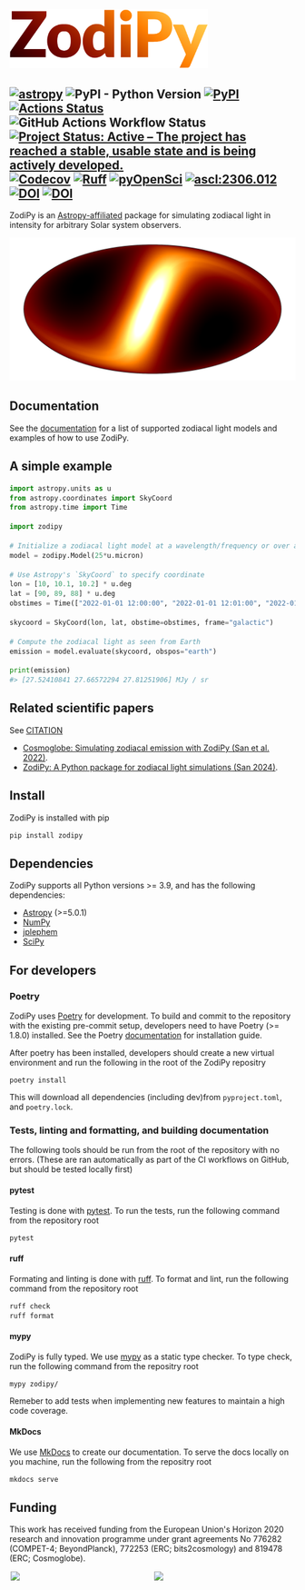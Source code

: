 
<img src="docs/img/zodipy_logo.png" width="350">

[![astropy](https://img.shields.io/badge/powered%20by-AstroPy-orange.svg)](http://www.astropy.org/)
![PyPI - Python Version](https://img.shields.io/pypi/pyversions/zodipy)
[![PyPI](https://img.shields.io/pypi/v/zodipy.svg?logo=python)](https://pypi.org/project/zodipy)
[![Actions Status](https://img.shields.io/github/actions/workflow/status/Cosmoglobe/Zodipy/tests.yml?branch=main&logo=github)](https://github.com/Cosmoglobe/Zodipy/actions)
![GitHub Actions Workflow Status](https://img.shields.io/github/actions/workflow/status/Cosmoglobe/zodipy/mkdocs-deploy.yml?branch=main&style=flat-square&logo=github&label=docs)
[![Project Status: Active – The project has reached a stable, usable state and is being actively developed.](https://img.shields.io/badge/repo_status-Active-success)](https://www.repostatus.org/#active)
[![Codecov](https://img.shields.io/codecov/c/github/Cosmoglobe/zodipy?token=VZP9L79EUJ&logo=codecov)](https://app.codecov.io/gh/Cosmoglobe/zodipy)
[![Ruff](https://img.shields.io/endpoint?url=https://raw.githubusercontent.com/astral-sh/ruff/main/assets/badge/v2.json)](https://github.com/astral-sh/ruff)
[![pyOpenSci](https://tinyurl.com/y22nb8up)](https://github.com/pyOpenSci/software-review/issues/161)
[![ascl:2306.012](https://img.shields.io/badge/ascl-2306.012-blue.svg?colorB=262255)](https://ascl.net/2306.012)
[![DOI](https://zenodo.org/badge/394929213.svg)](https://zenodo.org/doi/10.5281/zenodo.10999611)
[![DOI](https://joss.theoj.org/papers/10.21105/joss.06648/status.svg)](https://doi.org/10.21105/joss.06648)
---


ZodiPy is an [Astropy-affiliated](https://www.astropy.org/affiliated/) package for simulating zodiacal light in intensity for arbitrary Solar system observers.

![plot](docs/img/zodipy_map.png)


## Documentation
See the [documentation](https://cosmoglobe.github.io/zodipy/) for a list of supported zodiacal light models and examples of how to use ZodiPy.

## A simple example
```python
import astropy.units as u
from astropy.coordinates import SkyCoord
from astropy.time import Time

import zodipy

# Initialize a zodiacal light model at a wavelength/frequency or over a bandpass
model = zodipy.Model(25*u.micron)

# Use Astropy's `SkyCoord` to specify coordinate
lon = [10, 10.1, 10.2] * u.deg
lat = [90, 89, 88] * u.deg
obstimes = Time(["2022-01-01 12:00:00", "2022-01-01 12:01:00", "2022-01-01 12:02:00"])

skycoord = SkyCoord(lon, lat, obstime=obstimes, frame="galactic")

# Compute the zodiacal light as seen from Earth
emission = model.evaluate(skycoord, obspos="earth")

print(emission)
#> [27.52410841 27.66572294 27.81251906] MJy / sr
```

## Related scientific papers
See [CITATION](https://github.com/Cosmoglobe/zodipy/blob/main/CITATION.bib)
- [Cosmoglobe: Simulating zodiacal emission with ZodiPy (San et al. 2022)](https://arxiv.org/abs/2205.12962). 
- [ZodiPy: A Python package for zodiacal light simulations (San 2024)](https://joss.theoj.org/papers/10.21105/joss.06648#). 


## Install
ZodiPy is installed with pip
```bash
pip install zodipy
```

## Dependencies
ZodiPy supports all Python versions >= 3.9, and has the following dependencies:
- [Astropy](https://www.astropy.org/) (>=5.0.1)
- [NumPy](https://numpy.org/)
- [jplephem](https://pypi.org/project/jplephem/)
- [SciPy](https://scipy.org/)

## For developers
### Poetry
ZodiPy uses [Poetry](https://python-poetry.org/) for development. To build and commit to the repository with the existing pre-commit setup, developers need to have Poetry (>= 1.8.0) installed. See the Poetry [documentation](https://python-poetry.org/docs/) for installation guide. 

After poetry has been installed, developers should create a new virtual environment and run the following in the root of the ZodiPy repositry
```
poetry install
```
This will download all dependencies (including dev)from `pyproject.toml`, and `poetry.lock`.

### Tests, linting and formatting, and building documentation
The following tools should be run from the root of the repository with no errors. (These are ran automatically as part of the CI workflows on GitHub, but should be tested locally first)

#### pytest
Testing is done with [pytest](https://docs.pytest.org/en/8.0.x/). To run the tests, run the following command from the repository root
```bash
pytest
``` 
#### ruff
Formating and linting is done with [ruff](https://github.com/astral-sh/ruff). To format and lint, run the following command from the repository root
```bash
ruff check
ruff format
``` 
#### mypy
ZodiPy is fully typed. We use [mypy](https://mypy-lang.org/) as a static type checker. To type check, run the following command from the repositry root

```bash
mypy zodipy/
```
Remeber to add tests when implementing new features to maintain a high code coverage.

#### MkDocs
We use [MkDocs](https://www.mkdocs.org/) to create our documentation. To serve the docs locally on you machine, run the following from the repositry root
```bash
mkdocs serve
```

## Funding
This work has received funding from the European Union's Horizon 2020 research and innovation programme under grant agreements No 776282 (COMPET-4; BeyondPlanck), 772253 (ERC; bits2cosmology) and 819478 (ERC; Cosmoglobe).


<div style="display: flex; flex-direction: row; justify-content: space-evenly">
    <img style="width: 49%; height: auto; max-width: 500px; align-self: center" src="https://user-images.githubusercontent.com/28634670/170697040-d5ec2935-29d0-4847-8999-9bc4eaa59e56.jpeg"> 
    &nbsp; 
    <img style="width: 49%; height: auto; max-width: 500px; align-self: center" src="https://user-images.githubusercontent.com/28634670/170697140-b010aa69-9f9a-44c0-b702-8a05ec0b6d3e.jpeg">
</div>

